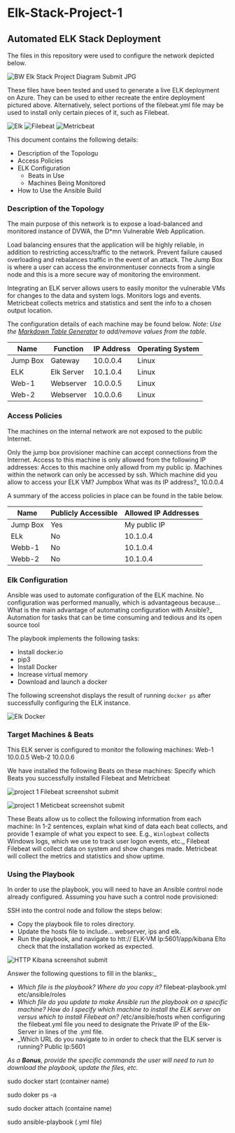 # Elk-Stack-Project-1

## Automated ELK Stack Deployment

The files in this repository were used to configure the network depicted below.

![BW Elk Stack Project Diagram Submit JPG](https://user-images.githubusercontent.com/84944319/133934596-47d57c29-96cc-4cb4-b0c4-080f70454bcb.jpg)




These files have been tested and used to generate a live ELK deployment on Azure. They can be used to either recreate the entire deployment pictured above. Alternatively, select portions of the filebeat.yml file may be used to install only certain pieces of it, such as Filebeat.

![Elk](https://user-images.githubusercontent.com/84944319/133935696-98b49f5a-3e28-412c-9c93-80bbc10d971b.jpg)
![Filebeat](https://user-images.githubusercontent.com/84944319/133935698-651c07fa-a946-4a7c-b2b7-d63270a77820.jpg)
![Metricbeat](https://user-images.githubusercontent.com/84944319/133935699-4201fd64-908a-4182-bfd2-20d4cdc6156f.jpg)


 This document contains the following details:
- Description of the Topologu
- Access Policies
- ELK Configuration
  - Beats in Use
  - Machines Being Monitored
- How to Use the Ansible Build


### Description of the Topology

The main purpose of this network is to expose a load-balanced and monitored instance of DVWA, the D*mn Vulnerable Web Application.

Load balancing ensures that the application will be highly reliable, in addition to restricting access/traffic to the network.
Prevent failure caused overloading and rebalances traffic in the event of an attack. The  Jump Box is where a user can access the environmentuser connects from a single node and this is a more secure way of monitoring the environment. 

Integrating an ELK server allows users to easily monitor the vulnerable VMs for changes to the data and system logs.
Monitors logs and events.
Metricbeat collects metrics and statistics and sent the info to a chosen output location.

The configuration details of each machine may be found below.
_Note: Use the [Markdown Table Generator](http://www.tablesgenerator.com/markdown_tables) to add/remove values from the table_.

| Name     | Function | IP Address | Operating System |
|----------|----------|------------|------------------|
| Jump Box | Gateway  | 10.0.0.4   | Linux            |
| ELK      | Elk Server| 10.1.0.4   | Linux            |
| Web-1    | Webserver| 10.0.0.5   | Linux            |
| Web-2    | Webserver | 10.0.0.6   | Linux            |

### Access Policies

The machines on the internal network are not exposed to the public Internet. 

Only the jump box provisioner machine can accept connections from the Internet. Access to this machine is only allowed from the following IP addresses:
Acces to this machine only allowd from my public ip.
Machines within the network can only be accessed by ssh.
Which machine did you allow to access your ELK VM? Jumpbox What was its IP address?_ 10.0.0.4

A summary of the access policies in place can be found in the table below.

| Name     | Publicly Accessible | Allowed IP Addresses |
|----------|---------------------|----------------------|
| Jump Box | Yes                 | My public IP         |
| ELk      | No                  | 10.1.0.4             |
| Webb-1   | No                  | 10.1.0.4             |
| Webb-2   | No                  | 10.1.0.4             |

### Elk Configuration

Ansible was used to automate configuration of the ELK machine. No configuration was performed manually, which is advantageous because...
What is the main advantage of automating configuration with Ansible?_ Automation for tasks that can be time consuming and tedious and its open source tool 

The playbook implements the following tasks:
- Install docker.io
- pip3
- Install Docker 
- Increase virtual memory
- Download and launch a docker

The following screenshot displays the result of running `docker ps` after successfully configuring the ELK instance.

![Elk Docker](https://user-images.githubusercontent.com/84944319/133934950-3b1bf030-3aa5-4db6-b066-bbe7f42f15a1.jpg)



### Target Machines & Beats
This ELK server is configured to monitor the following machines:
Web-1 10.0.0.5 Web-2 10.0.0.6

We have installed the following Beats on these machines:
Specify which Beats you successfully installed Filebeat and Metricbeat

![project 1 Filebeat screenshot submit](https://user-images.githubusercontent.com/84944319/133935162-320423b2-62d9-405a-904c-21cfc2c7d76c.jpg)

![project 1 Meticbeat screenshot submit](https://user-images.githubusercontent.com/84944319/133935181-25e4b2c2-080c-487f-a752-9986212dcb3f.jpg)



These Beats allow us to collect the following information from each machine:
In 1-2 sentences, explain what kind of data each beat collects, and provide 1 example of what you expect to see. E.g., `Winlogbeat` collects Windows logs, which we use to track user logon events, etc._ Filebeat Filebeat will collect data on system and show changes made. Metricbeat will collect the metrics and statistics and show uptime.

### Using the Playbook
In order to use the playbook, you will need to have an Ansible control node already configured. Assuming you have such a control node provisioned: 

SSH into the control node and follow the steps below:
- Copy the playbook file to roles directory.
- Update the hosts file to include... webserver, ips and elk.
- Run the playbook, and navigate to htt:// ELK-VM Ip:5601/app/kibana Elto check that the installation worked as expected.

![HTTP Kibana screenshot submit](https://user-images.githubusercontent.com/84944319/133935029-e9016e6d-94bc-4816-b88f-b0bc975cca50.jpg)


Answer the following questions to fill in the blanks:_
- _Which file is the playbook? Where do you copy it?_ filebeat-playbook.yml etc/ansible/roles
- _Which file do you update to make Ansible run the playbook on a specific machine? How do I specify which machine to install the ELK server on versus which to install Filebeat on?_ /etc/ansible/hosts when configuring the filebeat.yml file you need to designate the Private IP of the Elk-Server in lines of the .yml file. 
- _Which URL do you navigate to in order to check that the ELK server is running? Public Ip:5601

_As a **Bonus**, provide the specific commands the user will need to run to download the playbook, update the files, etc._

sudo docker start (container name)

sudo doker ps -a

sudo docker attach (containe name)

sudo ansible-playbook (.yml file)
